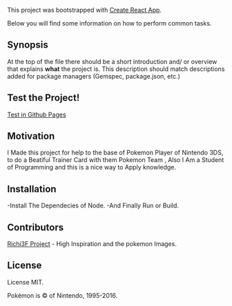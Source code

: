 This project was bootstrapped with [Create React App](https://github.com/facebookincubator/create-react-app).

Below you will find some information on how to perform common tasks.<br>

## Synopsis

At the top of the file there should be a short introduction and/ or overview that explains **what** the project is. This description should match descriptions added for package managers (Gemspec, package.json, etc.)

## Test the Project!

[Test in Github Pages](https://github.com/facebook/react/wiki/Sites-Using-React)

## Motivation

I Made this project for help to the base of Pokemon Player of Nintendo 3DS, to do a Beatiful Trainer Card with them Pokemon Team , Also I Am a Student of Programming and this is a nice way to Apply knowledge.

## Installation

  -Install The Dependecies of Node.
  -And Finally Run or Build.

## Contributors

[Richi3F Project](https://github.com/richi3f/pokemon-team-planner) - High Inspiration and the pokemon Images.


## License

License MIT.

Pokémon is © of Nintendo, 1995-2016.
